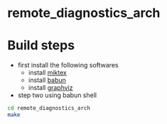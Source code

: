 # remote_diagnostics_arch

# Build steps
* first install the following softwares
	* install [miktex]
	* install [babun] 
	* install [graphviz]
* step two using babun shell
```sh
cd remote_diagnostics_arch
make
```

	
[miktex]:http://miktex.org/download
[babun]:http://babun.github.io/
[graphviz]:http://www.graphviz.org/Download_windows.php